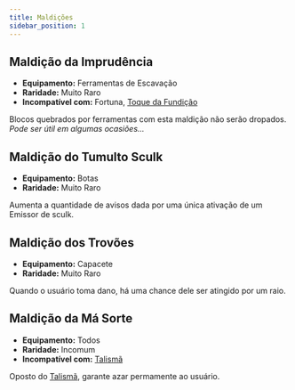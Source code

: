 ```yaml
---
title: Maldições
sidebar_position: 1
---
```


## Maldição da Imprudência

* **Equipamento:** Ferramentas de Escavação
* **Raridade:** Muito Raro
* **Incompatível com:** Fortuna, [Toque da Fundição](./enchantments#toque-da-fundição)

Blocos quebrados por ferramentas com esta maldição não serão dropados. _Pode ser útil em algumas ocasiões..._

## Maldição do Tumulto Sculk

- **Equipamento:** Botas
- **Raridade:** Muito Raro

Aumenta a quantidade de avisos dada por uma única ativação de um Emissor de sculk.

## Maldição dos Trovões

* **Equipamento:** Capacete
* **Raridade:** Muito Raro

Quando o usuário toma dano, há uma chance dele ser atingido por um raio.

## Maldição da Má Sorte

* **Equipamento:** Todos
* **Raridade:** Incomum
* **Incompatível com:** [Talismã](./enchantments#talismã)

Oposto do [Talismã](./enchantments#talismã), garante azar permamente ao usuário.